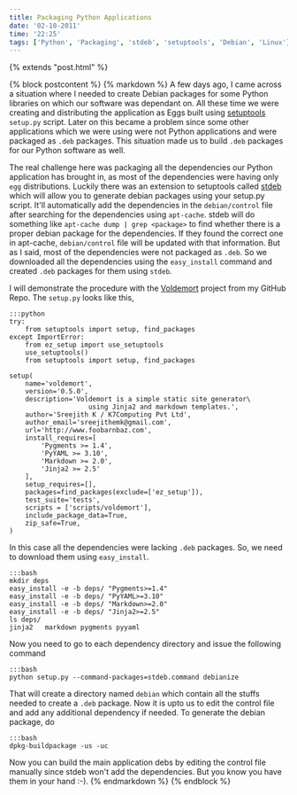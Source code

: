 ```yaml
---
title: Packaging Python Applications
date: '02-10-2011'
time: '22:25'
tags: ['Python', 'Packaging', 'stdeb', 'setuptools', 'Debian', 'Linux']
---
```

{% extends "post.html" %}

{% block postcontent %}
{% markdown %}
A few days ago, I came across a situation where I needed to create Debian packages for some Python libraries on which our software was dependant on. All these time we were creating and distributing the application as Eggs built using [setuptools](http://pypi.python.org/pypi/setuptools) `setup.py` script. Later on this became a problem since some other applications which we were using were not Python applications and were packaged as `.deb` packages. This situation made us to build `.deb` packages for our Python software as well.

The real challenge here was packaging all the dependencies our Python application has brought in, as most of the dependencies were having only `egg` distributions. Luckily there was an extension to setuptools called [stdeb](https://github.com/astraw/stdeb) which will allow you to generate debian packages using your setup.py script. It'll automatically add the dependencies in the `debian/control` file after searching for the dependencies using `apt-cache`. stdeb will do something like `apt-cache dump | grep <package>` to find whether there is a proper debian package for the dependencies. If they found the correct one in apt-cache, `debian/control` file will be updated with that information. But as I said, most of the dependencies were not packaged as `.deb`. So we downloaded all the dependencies using the `easy_install` command and created `.deb` packages for them using `stdeb`.

I will demonstrate the procedure with the [Voldemort](https://github.com/semk/voldemort) project from my GitHub Repo. The `setup.py` looks like this,

	:::python
	try:
	    from setuptools import setup, find_packages
	except ImportError:
	    from ez_setup import use_setuptools
	    use_setuptools()
	    from setuptools import setup, find_packages

	setup(
	    name='voldemort',
	    version='0.5.0',
	    description='Voldemort is a simple static site generator\
	                    using Jinja2 and markdown templates.',
	    author='Sreejith K / K7Computing Pvt Ltd',
	    author_email='sreejithemk@gmail.com',
	    url='http://www.foobarnbaz.com',
	    install_requires=[
	        'Pygments >= 1.4',
	        'PyYAML >= 3.10',
	        'Markdown >= 2.0',
	        'Jinja2 >= 2.5'
	    ],
	    setup_requires=[],
	    packages=find_packages(exclude=['ez_setup']),
	    test_suite='tests',
	    scripts = ['scripts/voldemort'],
	    include_package_data=True,
	    zip_safe=True,
	)

In this case all the dependencies were lacking `.deb` packages. So, we need to download them using `easy_install`.

	:::bash
	mkdir deps
	easy_install -e -b deps/ "Pygments>=1.4"
	easy_install -e -b deps/ "PyYAML>=3.10"
	easy_install -e -b deps/ "Markdown>=2.0"
	easy_install -e -b deps/ "Jinja2>=2.5"
	ls deps/
	jinja2   markdown pygments pyyaml

Now you need to go to each dependency directory and issue the following command

	:::bash
	python setup.py --command-packages=stdeb.command debianize

That will create a directory named `debian` which contain all the stuffs needed to create a `.deb` package. Now it is upto us to edit the control file and add any additional dependency if needed. To generate the debian package, do

	:::bash
	dpkg-buildpackage -us -uc

Now you can build the main application debs by editing the control file manually since stdeb won't add the dependencies. But you know you have them in your hand :-).
{% endmarkdown %}
{% endblock %}

